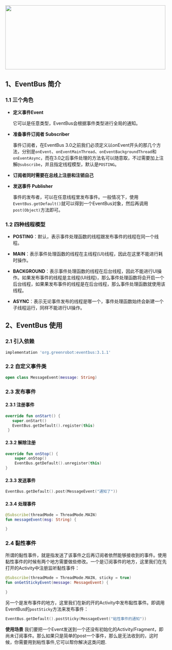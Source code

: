 

<img src="https://upload-images.jianshu.io/upload_images/2917250-76abb111b83fbb4d.png" width="500" height="200">

## 1、EventBus 简介

### 1.1 三个角色

- **定义事件Event**

  它可以是任意类型，EventBus会根据事件类型进行全局的通知。

- **准备事件订阅者 Subscriber**

  事件订阅者，在EventBus 3.0之前我们必须定义以onEvent开头的那几个方法，分别是`onEvent`、`onEventMainThread`、`onEventBackgroundThread`和`onEventAsync`，而在3.0之后事件处理的方法名可以随意取，不过需要加上注解`@subscribe`，并且指定线程模型，默认是`POSTING`。

- **订阅者同时需要在总线上注册和注销自己**

- **发送事件 Publisher**

  事件的发布者，可以在任意线程里发布事件。一般情况下，使用`EventBus.getDefault()`就可以得到一个EventBus对象，然后再调用`post(Object)`方法即可。
  
### 1.2 四种线程模型

  - **POSTING**：默认，表示事件处理函数的线程跟发布事件的线程在同一个线程。
  
  - **MAIN**：表示事件处理函数的线程在主线程(UI)线程，因此在这里不能进行耗时操作。
  
  - **BACKGROUND**：表示事件处理函数的线程在后台线程，因此不能进行UI操作。如果发布事件的线程是主线程(UI线程)，那么事件处理函数将会开启一个后台线程，如果果发布事件的线程是在后台线程，那么事件处理函数就使用该线程。
  
  - **ASYNC**：表示无论事件发布的线程是哪一个，事件处理函数始终会新建一个子线程运行，同样不能进行UI操作。

  

## 2、EventBus 使用

### 2.1 引入依赖

```groovy
implementation 'org.greenrobot:eventbus:3.1.1'
```

### 2.2 自定义事件类

```kotlin
open class MessageEvent(message: String)
```

### 2.3 发布事件

#### 2.3.1 注册事件

```kotlin
override fun onStart() {
   super.onStart()
   EventBus.getDefault().register(this)
 }
```

#### 2.3.2 解除注册

```kotlin
override fun onStop() {
    super.onStop()
    EventBus.getDefault().unregister(this)
}
```
#### 2.3.3 发送事件

```kotlin
EventBus.getDefault().post(MessageEvent("通知了"))
```
#### 2.3.4 处理事件

```kotlin
@Subscribe(threadMode = ThreadMode.MAIN)
fun messageEvent(msg: String) {

}
```

### 2.4 黏性事件

所谓的黏性事件，就是指发送了该事件之后再订阅者依然能够接收到的事件。使用黏性事件的时候有两个地方需要做些修改。一个是订阅事件的地方，这里我们在先打开的Activity中注册监听黏性事件：

```kotlin
@Subscribe(threadMode = ThreadMode.MAIN, sticky = true)
fun onGetStickyEvent(message: MessageEvent) {
    
}
```

另一个是发布事件的地方，这里我们在新的开的Activity中发布黏性事件。即调用EventBus的`postSticky`方法来发布事件：

```kotlin
EventBus.getDefault().postSticky(MessageEvent("粘性事件的通知"))
```

**使用场景**
 我们要把一个Event发送到一个还没有初始化的Activity/Fragment，即尚未订阅事件。那么如果只是简单的post一个事件，那么是无法收到的，这时候，你需要用到粘性事件,它可以帮你解决这类问题.